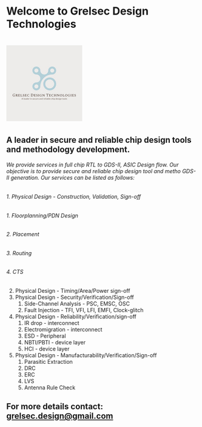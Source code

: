 # Welcome to Grelsec Design Technologies
# ![alt text align="right" width="100%"](https://github.com/grelsec-design/grelsec-design.github.io/blob/main/logo.jpg?raw=true)
## A leader in secure and reliable chip design tools and methodology development.


###### We provide services in full chip RTL to GDS-II, ASIC Design flow. Our objective is to provide secure and reliable chip design tool and metho GDS-II generation. Our services can be listed as follows:
###### 1. Physical Design -  Construction, Validation, Sign-off
######    1. Floorplanning/PDN Design
######    2. Placement
######    3. Routing
######    4. CTS
2. Physical Design - Timing/Area/Power sign-off
3. Physical Design - Security/Verification/Sign-off
    1. Side-Channel Analysis - PSC, EMSC, OSC
    2. Fault Injection - TFI, VFI, LFI, EMFI, Clock-glitch
4. Physical Design - Reliability/Verification/sign-off
    1. IR drop - interconnect
    2. Electromigration - interconnect
    3. ESD - Peripheral
    4. NBTI/PBTI - device layer
    5. HCI - device layer
5. Physical Design - Manufacturability/Verification/Sign-off
    1. Parasitic Extraction
    2. DRC
    3. ERC
    4. LVS
    5. Antenna Rule Check


## For more details contact: grelsec.design@gmail.com










